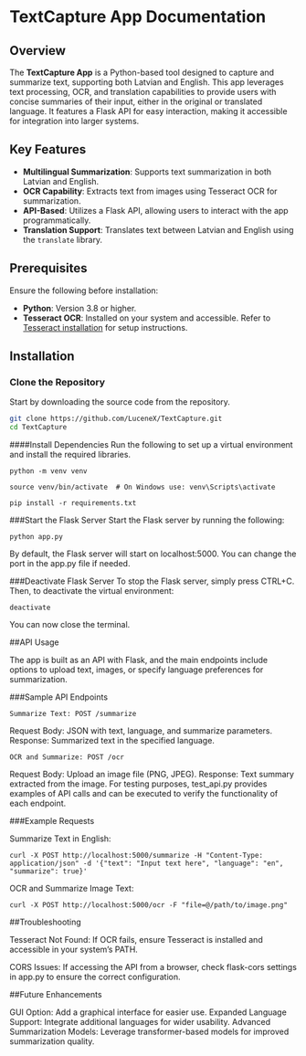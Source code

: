 # TextCapture App Documentation

## Overview
The **TextCapture App** is a Python-based tool designed to capture and summarize text, supporting both Latvian and English. This app leverages text processing, OCR, and translation capabilities to provide users with concise summaries of their input, either in the original or translated language. It features a Flask API for easy interaction, making it accessible for integration into larger systems.

## Key Features
- **Multilingual Summarization**: Supports text summarization in both Latvian and English.
- **OCR Capability**: Extracts text from images using Tesseract OCR for summarization.
- **API-Based**: Utilizes a Flask API, allowing users to interact with the app programmatically.
- **Translation Support**: Translates text between Latvian and English using the `translate` library.

## Prerequisites
Ensure the following before installation:

- **Python**: Version 3.8 or higher.
- **Tesseract OCR**: Installed on your system and accessible. Refer to [Tesseract installation](https://github.com/tesseract-ocr/tesseract) for setup instructions.

## Installation

### Clone the Repository
Start by downloading the source code from the repository.
```bash
git clone https://github.com/LuceneX/TextCapture.git
cd TextCapture
```
####Install Dependencies
Run the following to set up a virtual environment and install the required libraries.
```
python -m venv venv
```
```
source venv/bin/activate  # On Windows use: venv\Scripts\activate
```
```
pip install -r requirements.txt
```
###Start the Flask Server
Start the Flask server by running the following:
```
python app.py
```
By default, the Flask server will start on localhost:5000. You can change the port in the app.py file if needed.

###Deactivate Flask Server
To stop the Flask server, simply press CTRL+C. Then, to deactivate the virtual environment:
```
deactivate
```
You can now close the terminal.

##API Usage

The app is built as an API with Flask, and the main endpoints include options to upload text, images, or specify language preferences for summarization.

###Sample API Endpoints
```
Summarize Text: POST /summarize
```
Request Body: JSON with text, language, and summarize parameters.
Response: Summarized text in the specified language.
```
OCR and Summarize: POST /ocr
```
Request Body: Upload an image file (PNG, JPEG).
Response: Text summary extracted from the image.
For testing purposes, test_api.py provides examples of API calls and can be executed to verify the functionality of each endpoint.

###Example Requests

Summarize Text in English:
```
curl -X POST http://localhost:5000/summarize -H "Content-Type: application/json" -d '{"text": "Input text here", "language": "en", "summarize": true}'
```
OCR and Summarize Image Text:
```
curl -X POST http://localhost:5000/ocr -F "file=@/path/to/image.png"
```
##Troubleshooting

Tesseract Not Found:
If OCR fails, ensure Tesseract is installed and accessible in your system’s PATH.

CORS Issues:
If accessing the API from a browser, check flask-cors settings in app.py to ensure the correct configuration.

##Future Enhancements

GUI Option: Add a graphical interface for easier use.
Expanded Language Support: Integrate additional languages for wider usability.
Advanced Summarization Models: Leverage transformer-based models for improved summarization quality.
